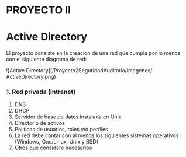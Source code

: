 # **PROYECTO II**

# <a name="Active Directory"></a>Active Directory

El proyecto consiste en la creacion de una red que cumpla por lo menos con el siguiente diagrama de red:

![Active Directory](/Proyecto2SeguridadAuditoria/Imagenes/
ActiveDirectory.png)

### 1. Red privada (Intranet)
1. DNS
2. DHCP
3. Servidor de base de datos instalada en Unix
4. Directorio de activos
1. Politicas de usuarios, roles y/o perfiles
5. La red debe contar con al menos los siguientes sistemas operativos (Windows, Gnu/Linux, 
Unix y BSD)
6. Otros que considere necesarios

